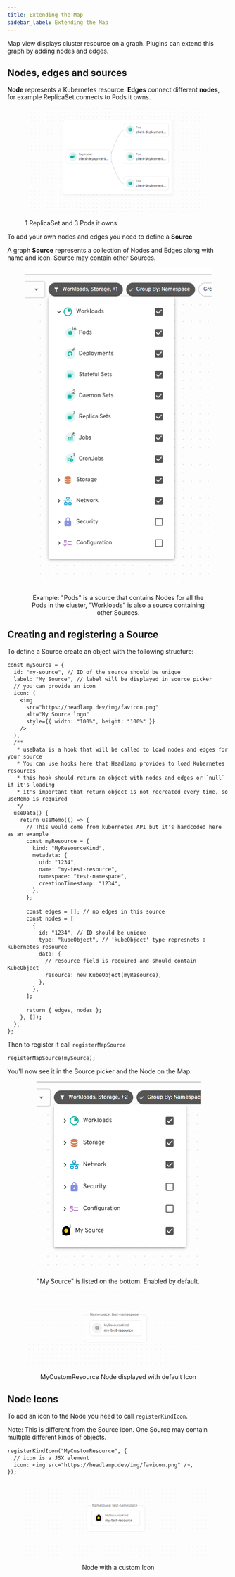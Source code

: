 ```yaml
---
title: Extending the Map
sidebar_label: Extending the Map
---
```


Map view displays cluster resource on a graph. Plugins can extend this graph by adding nodes and edges.

## Nodes, edges and sources

**Node** represents a Kubernetes resource. **Edges** connect different **nodes**, for example ReplicaSet connects to Pods it owns.

<figure>

![Screenshot of a Map with one ReplicaSet node connected to three Pods it owns](./images/map-rs-and-pods.png)

<figcaption>1 ReplicaSet and 3 Pods it owns</figcaption>
</figure>

To add your own nodes and edges you need to define a **Source**

A graph **Source** represents a collection of Nodes and Edges along with name and icon. Source may contain other Sources.

<figure style="text-align: center">

![Screenshot of a Source picker containing various Kubernetes resource sources](./images/source-picker-workloads.png)

<figcaption>Example: "Pods" is a source that contains Nodes for all the Pods in the cluster, "Workloads" is also a source containing other Sources.</figcaption>
</figure>

## Creating and registering a Source

To define a Source create an object with the following structure:

```tsx
const mySource = {
  id: "my-source", // ID of the source should be unique
  label: "My Source", // label will be displayed in source picker
  // you can provide an icon
  icon: (
    <img
      src="https://headlamp.dev/img/favicon.png"
      alt="My Source logo"
      style={{ width: "100%", height: "100%" }}
    />
  ),
  /**
   * useData is a hook that will be called to load nodes and edges for your source
   * You can use hooks here that Headlamp provides to load Kubernetes resources
   * this hook should return an object with nodes and edges or `null` if it's loading
   * it's important that return object is not recreated every time, so useMemo is required
   */
  useData() {
    return useMemo(() => {
      // This would come from kubernetes API but it's hardcoded here as an example
      const myResource = {
        kind: "MyResourceKind",
        metadata: {
          uid: "1234",
          name: "my-test-resource",
          namespace: "test-namespace",
          creationTimestamp: "1234",
        },
      };

      const edges = []; // no edges in this source
      const nodes = [
        {
          id: "1234", // ID should be unique
          type: "kubeObject", // 'kubeObject' type represnets a kubernetes resource
          data: {
            // resource field is required and should contain KubeObject
            resource: new KubeObject(myResource),
          },
        },
      ];

      return { edges, nodes };
    }, []);
  },
};
```

Then to register it call `registerMapSource`

```tsx
registerMapSource(mySource);
```

You'll now see it in the Source picker and the Node on the Map:

<figure style="text-align: center">

![Screenshot of a source picker](./images/source-picker.png)

<figcaption>"My Source" is listed on the bottom. Enabled by default.</figcaption>
</figure>

<figure style="text-align: center">

![Screenshot of a node with a default icon](./images/node-without-an-icon.png)

<figcaption>MyCustomResource Node displayed with default Icon</figcaption>
</figure>

## Node Icons

To add an icon to the Node you need to call `registerKindIcon`.

Note: This is different from the Source icon. One Source may contain multiple different kinds of objects.

```tsx
registerKindIcon("MyCustomResource", {
  // icon is a JSX element
  icon: <img src="https://headlamp.dev/img/favicon.png" />,
});
```

<figure style="text-align: center">

![Screenshot of a node with a custom icon](./images/node-with-an-icon.png)

<figcaption>Node with a custom Icon</figcaption>
</figure>
